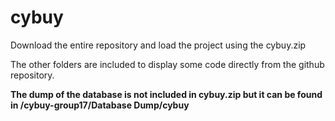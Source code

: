 # cybuy

Download the entire repository and load the project using the cybuy.zip

The other folders are included to display some code directly from the github repository.

**The dump of the database is not included in cybuy.zip but it can be found in /cybuy-group17/Database Dump/cybuy**
